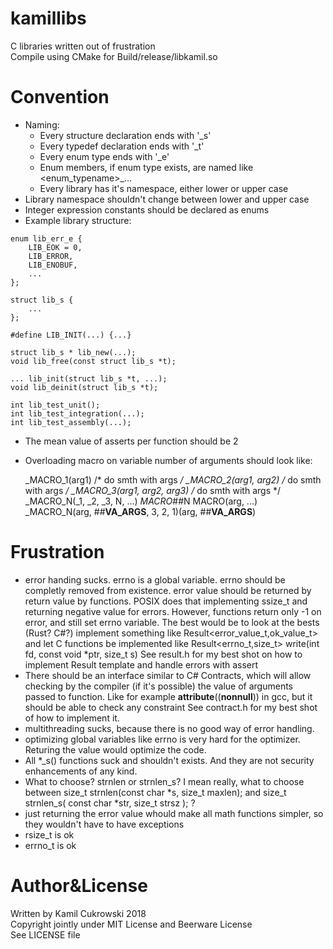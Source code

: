 # kamillibs

C libraries written out of frustration  
Compile using CMake for Build/release/libkamil.so  

# Convention

- Naming:
     - Every structure declaration ends with '_s'
     - Every typedef declaration ends with '_t'
     - Every enum type ends with '_e'
     - Enum members, if enum type exists, are named like <enum_typename>_...
     - Every library has it's namespace, either lower or upper case
- Library namespace shouldn't change between lower and upper case
- Integer expression constants should be declared as enums
- Example library structure:<br>

```
enum lib_err_e {
	LIB_EOK = 0,
	LIB_ERROR,
	LIB_ENOBUF,
	...
};

struct lib_s {
	...
};

#define LIB_INIT(...) {...}

struct lib_s * lib_new(...);
void lib_free(const struct lib_s *t);

... lib_init(struct lib_s *t, ...);
void lib_deinit(struct lib_s *t);

int lib_test_unit();
int lib_test_integration(...);
int lib_test_assembly(...);
```

- The mean value of asserts per function should be 2
- Overloading macro on variable number of arguments should look like:

     _MACRO_1(arg1)              /* do smth with args */
     _MACRO_2(arg1, arg2)        /* do smth with args */
     _MACRO_3(arg1, arg2, arg3)  /* do smth with args */
     _MACRO_N(_1, _2, _3, N, ...)    _MACRO_##N
     MACRO(arg, ...)             _MACRO_N(arg, ##__VA_ARGS__, 3, 2, 1)(arg, ##__VA_ARGS__)
     
# Frustration

- error handing sucks. errno is a global variable. errno should be completly removed from existence. error value should be returned by return value by functions. POSIX does that implementing ssize_t and returning negative value for errors. However, functions return only -1 on error, and still set errno variable.
The best would be to look at the bests (Rust? C#?) implement something like Result<error_value_t,ok_value_t> and let C functions be implemented like Result<errno_t,size_t> write(int fd, const void *ptr, size_t s)
See result.h for my best shot on how to implement Result template and handle errors with assert 
- There should be an interface similar to C# Contracts, which will allow checking by the compiler
(if it's possible) the value of arguments passed to function. Like for example __attribute__((__nonnull__)) in gcc, but it should be able to check any constraint
See contract.h for my best shot of how to implement it.
- multithreading sucks, because there is no good way of error handling.
- optimizing global variables like errno is very hard for the optimizer. Returing the value would optimize the code.
- All *_s() functions suck and shouldn't exists. And they are not security enhancements of any kind.
- What to choose? strnlen or strnlen_s? I mean really, what to choose between size_t strnlen(const char *s, size_t maxlen); and size_t strnlen_s( const char *str, size_t strsz ); ?
- just returning the error value whould make all math functions simpler, so they wouldn't have to have exceptions
- rsize_t is ok
- errno_t is ok

# Author&License

Written by Kamil Cukrowski 2018   
Copyright jointly under MIT License and Beerware License  
See LICENSE file  